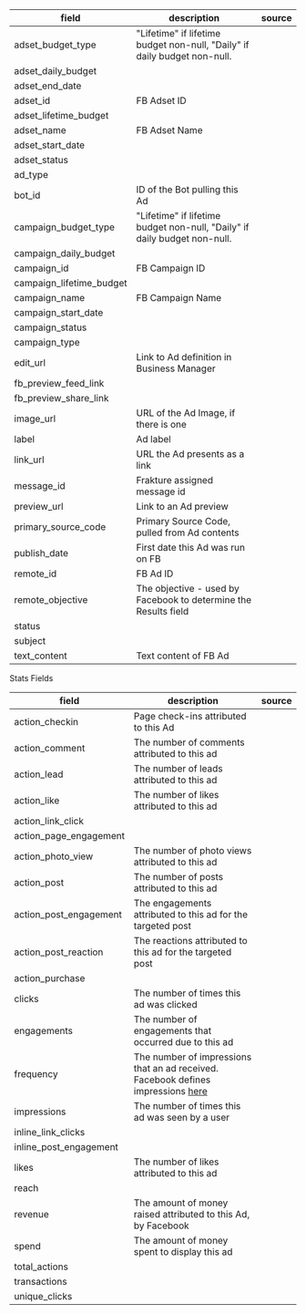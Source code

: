 |field|description|source|
|---|---|---|
|adset_budget_type|"Lifetime" if lifetime budget non-null, "Daily" if daily budget non-null.||
|adset_daily_budget|||
|adset_end_date|||
|adset_id|FB Adset ID||
|adset_lifetime_budget|||
|adset_name|FB Adset Name||
|adset_start_date|||
|adset_status|||
|ad_type|||
|bot_id|ID of the Bot pulling this Ad||
|campaign_budget_type|"Lifetime" if lifetime budget non-null, "Daily" if daily budget non-null.||
|campaign_daily_budget|||
|campaign_id|FB Campaign ID||
|campaign_lifetime_budget|||
|campaign_name|FB Campaign Name||
|campaign_start_date|||
|campaign_status|||
|campaign_type|||
|edit_url|Link to Ad definition in Business Manager||
|fb_preview_feed_link|||
|fb_preview_share_link|||
|image_url|URL of the Ad Image, if there is one||
|label|Ad label||
|link_url|URL the Ad presents as a link||
|message_id|Frakture assigned message id||
|preview_url|Link to an Ad preview||
|primary_source_code|Primary Source Code, pulled from Ad contents||
|publish_date|First date this Ad was run on FB||
|remote_id|FB Ad ID||
|remote_objective|The objective - used by Facebook to determine the Results field||
|status|||
|subject|||
|text_content|Text content of FB Ad||

Stats Fields

|field|description|source|
|---|---|---|
|action_checkin|Page check-ins attributed to this Ad||
|action_comment|The number of comments attributed to this ad||
|action_lead|The number of leads attributed to this ad||
|action_like|The number of likes attributed to this ad||
|action_link_click|||
|action_page_engagement|||
|action_photo_view|The number of photo views attributed to this ad||
|action_post|The number of posts attributed to this ad||
|action_post_engagement|The engagements attributed to this ad for the targeted post||
|action_post_reaction|The reactions attributed to this ad for the targeted post||
|action_purchase|||
|clicks|The number of times this ad was clicked||
|engagements|The number of engagements that occurred due to this ad||
|frequency|The number of impressions that an ad received. Facebook defines impressions [here](https://www.facebook.com/business/help/675615482516035)||
|impressions|The number of times this ad was seen by a user||
|inline_link_clicks|||
|inline_post_engagement|||
|likes|The number of likes attributed to this ad||
|reach|||
|revenue|The amount of money raised attributed to this Ad, by Facebook||
|spend|The amount of money spent to display this ad||
|total_actions|||
|transactions|||
|unique_clicks|||